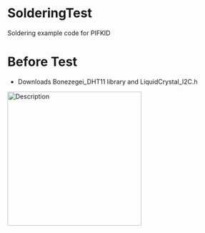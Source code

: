 # SolderingTest
Soldering example code for PIFKID
# Before Test 
- Downloads Bonezegei_DHT11 library and LiquidCrystal_I2C.h
<img src="[https://your-image-url.png](https://github.com/user-attachments/assets/db01810d-d8c4-41e1-8eac-402816ee9768)" alt="Description" width="300">
